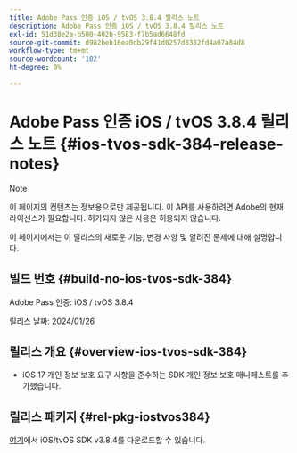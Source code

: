 ```yaml
---
title: Adobe Pass 인증 iOS / tvOS 3.8.4 릴리스 노트
description: Adobe Pass 인증 iOS / tvOS 3.8.4 릴리스 노트
exl-id: 51d38e2a-b500-402b-9583-f7b5ad6648fd
source-git-commit: d982beb16ea0db29f41d0257d8332fd4a07a84d8
workflow-type: tm+mt
source-wordcount: '102'
ht-degree: 0%

---
```


# Adobe Pass 인증 iOS / tvOS 3.8.4 릴리스 노트 {#ios-tvos-sdk-384-release-notes}

>[!NOTE]
>
>이 페이지의 컨텐츠는 정보용으로만 제공됩니다. 이 API를 사용하려면 Adobe의 현재 라이선스가 필요합니다. 허가되지 않은 사용은 허용되지 않습니다.

이 페이지에서는 이 릴리스의 새로운 기능, 변경 사항 및 알려진 문제에 대해 설명합니다.

## 빌드 번호 {#build-no-ios-tvos-sdk-384}

Adobe Pass 인증: iOS / tvOS 3.8.4

릴리스 날짜: 2024/01/26



## 릴리스 개요 {#overview-ios-tvos-sdk-384}

* iOS 17 개인 정보 보호 요구 사항을 준수하는 SDK 개인 정보 보호 매니페스트를 추가했습니다.


## 릴리스 패키지 {#rel-pkg-iostvos384}

[여기](https://tve.zendesk.com/hc/en-us/articles/204963209-iOS-tvOS-Native-AccessEnabler-Library)에서 iOS/tvOS SDK v3.8.4를 다운로드할 수 있습니다.
